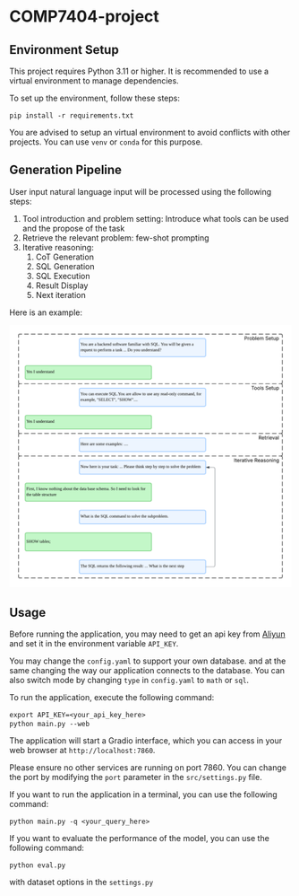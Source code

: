 # COMP7404-project

## Environment Setup

This project requires Python 3.11 or higher. It is recommended to use a virtual environment to manage dependencies.

To set up the environment, follow these steps:

```
pip install -r requirements.txt
```

You are advised to setup an virtual environment to avoid conflicts with other projects. You can use `venv` or `conda` for this purpose.

## Generation Pipeline

User input natural language input will be processed using the following steps:

1. Tool introduction and problem setting: Introduce what tools can be used and the propose of the task
2. Retrieve the relevant problem: few-shot prompting
3. Iterative reasoning:
   1. CoT Generation
   2. SQL Generation
   3. SQL Execution
   4. Result Display
   5. Next iteration
  
Here is an example:

![Example](img/example.png)

## Usage

Before running the application, you may need to get an api key from [Aliyun](https://bailian.console.aliyun.com/#/home) and set it in the environment variable `API_KEY`.

You may change the `config.yaml` to support your own database. and at the same changing the way our application connects to the database. You can also switch mode by changing `type` in `config.yaml` to `math` or `sql`.

To run the application, execute the following command:

```
export API_KEY=<your_api_key_here>
python main.py --web
```

The application will start a Gradio interface, which you can access in your web browser at `http://localhost:7860`.

Please ensure no other services are running on port 7860. You can change the port by modifying the `port` parameter in the `src/settings.py` file.

If you want to run the application in a terminal, you can use the following command:

```
python main.py -q <your_query_here>
```

If you want to evaluate the performance of the model, you can use the following command:

```
python eval.py
```

with dataset options in the `settings.py`